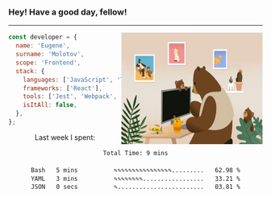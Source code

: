 ### Hey! Have a good day, fellow!
---
<img align='right' alt='GIF' vertical-align='center' src='./src/giphy.gif' width='280px' height='222px'/>

```javascript
const developer = {
  name: 'Eugene',
  surname: 'Molotov',
  scope: 'Frontend',
  stack: {
    languages: ['JavaScript', 'TypeScript'],
    frameworks: ['React'],
    tools: ['Jest', 'Webpack', 'Sass'],
    isItAll: false,
  },
};
```
<p align="center">
  Last week I spent:
</p>
<div align="center">
<!--START_SECTION:waka-->

```txt
Total Time: 9 mins

Bash   5 mins          ✎✎✎✎✎✎✎✎✎✎✎✎✎✎✎✎.........   62.98 %
YAML   3 mins          ✎✎✎✎✎✎✎✎.................   33.21 %
JSON   0 secs          ✎........................   03.81 %
```

<!--END_SECTION:waka-->

